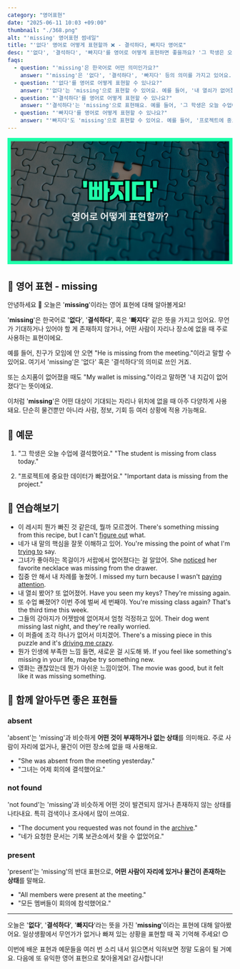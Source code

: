 ```yaml
---
category: "영어표현"
date: "2025-06-11 10:03 +09:00"
thumbnail: "./368.png"
alt: "'missing' 영어표현 썸네일"
title: "'없다' 영어로 어떻게 표현할까 ❌ - 결석하다, 빠지다 영어로"
desc: "'없다', '결석하다', '빠지다'를 영어로 어떻게 표현하면 좋을까요? '그 학생은 오늘 수업에 결석했어요.', '내 열쇠가 없어졌어요.' 등을 영어로 표현하는 법을 배워봅시다. 다양한 예문을 통해서 연습하고 본인의 표현으로 만들어 보세요."
faqs:
  - question: "'missing'은 한국어로 어떤 의미인가요?"
    answer: "'missing'은 '없다', '결석하다', '빠지다' 등의 의미를 가지고 있어요. 어떤 대상이 있어야 할 자리나 위치에 없을 때 주로 사용해요."
  - question: "'없다'를 영어로 어떻게 표현할 수 있나요?"
    answer: "'없다'는 'missing'으로 표현할 수 있어요. 예를 들어, '내 열쇠가 없어졌어요.'는 'My keys are missing.'으로 말할 수 있어요."
  - question: "'결석하다'를 영어로 어떻게 표현할 수 있나요?"
    answer: "'결석하다'는 'missing'으로 표현해요. 예를 들어, '그 학생은 오늘 수업에 결석했어요.'는 'The student is missing from class today.'로 말할 수 있어요."
  - question: "'빠지다'를 영어로 어떻게 표현할 수 있나요?"
    answer: "'빠지다'도 'missing'으로 표현할 수 있어요. 예를 들어, '프로젝트에 중요한 데이터가 빠졌어요.'는 'Important data is missing from the project.'라고 해요."
---
```


!['missing' 영어표현](./368.png)

## 🌟 영어 표현 - missing

안녕하세요 👋 오늘은 '**missing**'이라는 영어 표현에 대해 알아볼게요!

'**missing**'은 한국어로 '**없다**', '**결석하다**', 혹은 '**빠지다**' 같은 뜻을 가지고 있어요. 무언가 기대하거나 있어야 할 게 존재하지 않거나, 어떤 사람이 자리나 장소에 없을 때 주로 사용하는 표현이에요.

예를 들어, 친구가 모임에 안 오면 "He is missing from the meeting."이라고 말할 수 있어요. 여기서 'missing'은 '없다' 혹은 '결석하다'의 의미로 쓰인 거죠.

또는 소지품이 없어졌을 때도 "My wallet is missing."이라고 말하면 '내 지갑이 없어졌다'는 뜻이에요.

이처럼 '**missing**'은 어떤 대상이 기대되는 자리나 위치에 없을 때 아주 다양하게 사용돼요. 단순히 물건뿐만 아니라 사람, 정보, 기회 등 여러 상황에 적용 가능해요.

## 📖 예문

1. "그 학생은 오늘 수업에 결석했어요."
   "The student is missing from class today."

2. "프로젝트에 중요한 데이터가 빠졌어요."
   "Important data is missing from the project."

## 💬 연습해보기

<ul data-interactive-list>

  <li data-interactive-item>
    <span data-toggler>이 레시피 뭔가 빠진 것 같은데, 뭘까 모르겠어.</span>
    <span data-answer>There's something missing from this recipe, but I can't <a href="/blog/in-english/170.figure-out/">figure out</a> what.</span>
  </li>

  <li data-interactive-item>
    <span data-toggler>네가 내 말의 핵심을 잘못 이해하고 있어.</span>
    <span data-answer>You're missing the point of what I'm <a href="/blog/in-english/117.try-to/">trying to</a> say.</span>
  </li>

  <li data-interactive-item>
    <span data-toggler>그녀가 좋아하는 목걸이가 서랍에서 없어졌다는 걸 알았어.</span>
    <span data-answer>She <a href="/blog/in-english/061.notice/">noticed</a> her favorite necklace was missing from the drawer.</span>
  </li>

  <li data-interactive-item>
    <span data-toggler>집중 안 해서 내 차례를 놓쳤어.</span>
    <span data-answer>I missed my turn because I wasn't <a href="/blog/소금-양에-신경써야해-영어표현">paying attention</a>.</span>
  </li>
  
  <li data-interactive-item>
    <span data-toggler>내 열쇠 봤어? 또 없어졌어.</span>
    <span data-answer>Have you seen my keys? They're missing again.</span>
  </li>

  <li data-interactive-item>
    <span data-toggler>또 수업 빠졌어? 이번 주에 벌써 세 번째야.</span>
    <span data-answer>You're missing class again? That's the third time this week.</span>
  </li>

  <li data-interactive-item>
    <span data-toggler>그들의 강아지가 어젯밤에 없어져서 엄청 걱정하고 있어.</span>
    <span data-answer>Their dog went missing last night, and they're really worried.</span>
  </li>

  <li data-interactive-item>
    <span data-toggler>이 퍼즐에 조각 하나가 없어서 미치겠어.</span>
    <span data-answer>There's a missing piece in this puzzle and it's <a href="/blog/in-english/089.drive-someone-crazy/">driving me crazy</a>.</span>
  </li>

  <li data-interactive-item>
    <span data-toggler>뭔가 인생에 부족한 느낌 들면, 새로운 걸 시도해 봐.</span>
    <span data-answer>If you feel like something's missing in your life, maybe try something new.</span>
  </li>

  <li data-interactive-item>
    <span data-toggler>영화는 괜찮았는데 뭔가 아쉬운 느낌이었어.</span>
    <span data-answer>The movie was good, but it felt like it was missing something.</span>
  </li>

</ul>

## 🤝 함께 알아두면 좋은 표현들

### absent

'absent'는 'missing'과 비슷하게 **어떤 것이 부재하거나 없는 상태**를 의미해요. 주로 사람이 자리에 없거나, 물건이 어떤 장소에 없을 때 사용해요.

- "She was absent from the meeting yesterday."
- "그녀는 어제 회의에 결석했어요."

### not found

'not found'는 'missing'과 비슷하게 어떤 것이 발견되지 않거나 존재하지 않는 상태를 나타내요. 특히 검색이나 조사에서 많이 쓰여요.

- "The document you requested was not found in the [archive](/blog/in-english/531.archive/)."
- "네가 요청한 문서는 기록 보관소에서 찾을 수 없었어요."

### present

'present'는 'missing'의 반대 표현으로, **어떤 사람이 자리에 있거나 물건이 존재하는 상태**를 말해요.

- "All members were present at the meeting."
- "모든 멤버들이 회의에 참석했어요."

---

오늘은 '**없다**', '**결석하다**', '**빠지다**'라는 뜻을 가진 '**missing**'이라는 표현에 대해 알아봤어요. 일상생활에서 무언가가 없거나 빠져 있는 상황을 표현할 때 꼭 기억해 주세요! 😊

이번에 배운 표현과 예문들을 여러 번 소리 내서 읽으면서 익혀보면 정말 도움이 될 거예요. 다음에 또 유익한 영어 표현으로 찾아올게요! 감사합니다!
